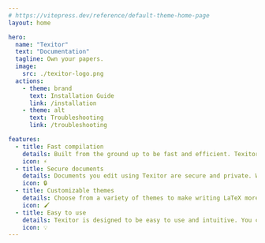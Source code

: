 ```yaml
---
# https://vitepress.dev/reference/default-theme-home-page
layout: home

hero:
  name: "Texitor"
  text: "Documentation"
  tagline: Own your papers.
  image:
    src: ./texitor-logo.png
  actions:
    - theme: brand
      text: Installation Guide
      link: /installation
    - theme: alt
      text: Troubleshooting
      link: /troubleshooting

features:
  - title: Fast compilation
    details: Built from the ground up to be fast and efficient. Texitor compiles your documents as fast as possible.
    icon: ⚡
  - title: Secure documents
    details: Documents you edit using Texitor are secure and private. We don't store any of your documents on our servers.
    icon: 🔒
  - title: Customizable themes
    details: Choose from a variety of themes to make writing LaTeX more enjoyable.
    icon: 🖌️
  - title: Easy to use
    details: Texitor is designed to be easy to use and intuitive. You can start writing LaTeX documents in no time.
    icon: 💡
---
```

